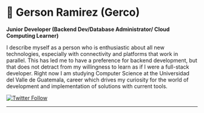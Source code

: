 # 🎲 Gerson Ramirez (Gerco)

**Junior Developer (Backend Dev/Database Administrator/ Cloud Computing Learner)**

I describe myself as a person who is enthusiastic about all new technologies, especially with connectivity and platforms that work in parallel. This has led me to have a preference for backend development, but that does not detract from my willingness to learn as if I were a full-stack developer. Right now I am studying Computer Science at the Universidad del Valle de Guatemala, career which drives my curiosity for the world of development and implementation of solutions with current tools. 

   <p align="left">
      <a href="https://twitter.com/GxrcoOnline">
         <img alt="Twitter Follow" src="https://img.shields.io/twitter/follow/GxrcoOnline?color=blue&label=Follow%20me&logo=Twitter&style=for-the-badge"></a>
   </p>

---
